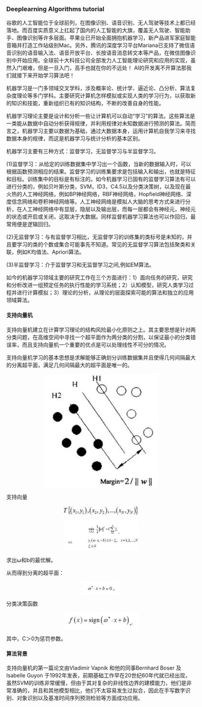 ### Deeplearning Algorithms tutorial
谷歌的人工智能位于全球前列，在图像识别、语音识别、无人驾驶等技术上都已经落地。而百度实质意义上扛起了国内的人工智能的大旗，覆盖无人驾驶、智能助手、图像识别等许多层面。苹果业已开始全面拥抱机器学习，新产品进军家庭智能音箱并打造工作站级别Mac。另外，腾讯的深度学习平台Mariana已支持了微信语音识别的语音输入法、语音开放平台、长按语音消息转文本等产品，在微信图像识别中开始应用。全球前十大科技公司全部发力人工智能理论研究和应用的实现，虽然入门艰难，但是一旦入门，高手也就在你的不远处！
AI的开发离不开算法那我们就接下来开始学习算法吧！

机器学习是一门多领域交叉学科，涉及概率论、统计学、逼近论、凸分析、算法复杂度理论等多门学科。主要研究计算机怎样模拟或实现人类的学习行为，以获取新的知识和技能，重新组织已有的知识结构，不断的改善自身的性能。

机器学习理论主要是设计和分析一些让计算机可以自动“学习”的算法。这些算法是一类能从数据中自动分析获得规律，并利用规律对未知数据进行预测的算法。简而言之，机器学习主要以数据为基础，通过大数据本身，运用计算机自我学习来寻找数据本身的规律，而这是机器学习与统计分析的基本区别。

机器学习主要有三种方式：监督学习，无监督学习与半监督学习。

(1)监督学习：从给定的训练数据集中学习出一个函数，当新的数据输入时，可以根据函数预测相应的结果。监督学习的训练集要求是包括输入和输出，也就是特征和目标。训练集中的目标是有标注的。如今机器学习已固有的监督学习算法有可以进行分类的，例如贝叶斯分类，SVM，ID3，C4.5以及分类决策树，以及现在最火热的人工神经网络，例如BP神经网络，RBF神经网络，Hopfield神经网络、深度信念网络和卷积神经网络等。人工神经网络是模拟人大脑的思考方式来进行分析，在人工神经网络中有显层，隐层以及输出层，而每一层都会有神经元，神经元的状态或开启或关闭，这取决于大数据。同样监督机器学习算法也可以作回归，最常用便是逻辑回归。

(2)无监督学习：与有监督学习相比，无监督学习的训练集的类标号是未知的，并且要学习的类的个数或集合可能事先不知道。常见的无监督学习算法包括聚类和关联，例如K均值法、Apriori算法。

(3)半监督学习：介于监督学习和无监督学习之间,例如EM算法。

如今的机器学习领域主要的研究工作在三个方面进行：1）面向任务的研究，研究和分析改进一组预定任务的执行性能的学习系统；2）认知模型，研究人类学习过程并进行计算模拟；3）理论的分析，从理论的层面探索可能的算法和独立的应用领域算法。

#### 支持向量机
支持向量机建立在计算学习理论的结构风险最小化原则之上。其主要思想是针对两分类问题，在高维空间中寻找一个超平面作为两分类的分割，以保证最小的分类错误率，而且支持向量机一个重要的优点是可以处理线性不可分的情况。

支持向量机学习的基本思想是求解能够正确划分训练数据集并且使得几何间隔最大的分离超平面，满足几何间隔最大的超平面是唯一的。
<p align="center">
<img width="300" align="center" src="../../images/121.jpg" />
</p>

支持向量
<p align="center">
<img width="200" align="center" src="../../images/122.jpg" />
</p>
<p align="center">
<img width="200" align="center" src="../../images/125.jpg" />
</p>

求出⍵和b的最优解。

从而得到分离的超平面：
<p align="center">
<img width="100" align="center" src="../../images/123.jpg" />
</p>
分类决策函数
<p align="center">
<img width="200" align="center" src="../../images/124.jpg" />
</p>

其中，C＞0为惩罚参数。


#### 算法背景
支持向量机的第一篇论文由Vladimir Vapnik 和他的同事Bernhard Boser 及Isabelle Guyon 于1992年发表，前期基础工作早在20世纪60年代就已经出现，虽然SVM的训练非常缓慢，但由于其对复杂的非线性边界的建模能力，他们是非常准确的，并且和其他模型相比，他们不太容易发生过拟合，因此在手写数字识别、对象识别以及基准时间序列预测检验等方面成功应用。
